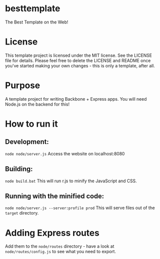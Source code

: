 besttemplate
============

The Best Template on the Web!

License
=======
This template project is licensed under the MIT license.  See the LICENSE file for details.  Please feel free to delete
the LICENSE and README once you've started making your own changes - this is only a template, after all.

Purpose
=======

A template project for writing Backbone + Express apps.  You will need Node.js on the backend for this!

How to run it
=============

Development:
------------
`node node/server.js`
Access the website on localhost:8080

Building:
---------
`node build.bat`
This will run r.js to minify the JavaScript and CSS.

Running with the minified code:
-------------------------------
`node node/server.js --server:profile prod`
This will serve files out of the `target` directory.

Adding Express routes
=====================
Add them to the `node/routes` directory - have a look at `node/routes/config.js` to see what you need to export.
